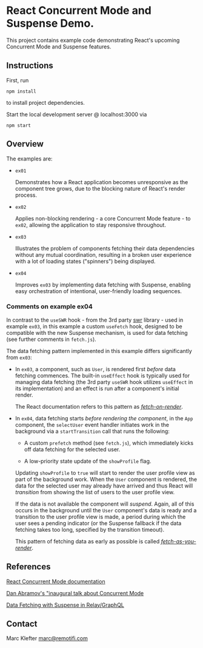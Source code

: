 # React Concurrent Mode and Suspense Demo.
This project contains example code demonstrating React's upcoming Concurrent Mode and Suspense features.

## Instructions
First, run

    npm install

to install project dependencies.

Start the local development server @ localhost:3000 via

    npm start

## Overview

The examples are:

*   `ex01`

    Demonstrates how a React application becomes unresponsive as the component tree grows, due to the blocking nature of React's render process.

*   `ex02`

    Applies non-blocking rendering - a core Concurrent Mode feature - to `ex02`, allowing the application to stay responsive throughout.

*   `ex03`

    Illustrates the problem of components fetching their data dependencies without any mutual coordination, resulting in a broken user experience with a lot of loading states ("spinners") being displayed. 

*   `ex04`

    Improves `ex03` by implementing data fetching with Suspense, enabling easy orchestration of intentional, user-friendly loading sequences. 

### Comments on example ex04
In contrast to the `useSWR` hook - from the 3rd party [swr](https://swr.now.sh/) library - used in example `ex03`, in this example a custom `useFetch` hook, designed to be compatible with the new Suspense mechanism, is used for data fetching (see further comments in `fetch.js`). 

The data fetching pattern implemented in this example differs significantly from `ex03`:

*   In `ex03`, a component, such as `User`, is rendered first *before* data fetching commences. The built-in `useEffect` hook is typically used for managing data fetching (the 3rd party `useSWR` hook utilizes `useEffect` in its implementation) and an effect is run after a component's initial render. 

    The React documentation refers to this pattern as [*fetch-on-render*](https://reactjs.org/docs/concurrent-mode-suspense.html#approach-1-fetch-on-render-not-using-suspense). 

*   In `ex04`, data fetching starts *before rendering the component*, in the `App` component, the `selectUser` event handler initiates work in the background via a `startTransition` call that runs the following:
    
    *   A custom `prefetch` method (see `fetch.js`), which immediately kicks off data fetching for the selected user. 
    
    * A low-priority state update of the `showProfile` flag.

    Updating `showProfile` to `true` will start to render the user profile view as part of the background work. When the `User` component is rendered, the data for the selected user may already have arrived and thus React will *transition* from showing the list of users to the user profile view. 

    If the data is not available the component will *suspend*. Again, all of this occurs in the background until the `User` component's data is ready and a transition to the user profile view is made, a period during which the user sees a pending indicator (or the Suspense fallback if the data fetching takes too long, specified by the transition timeout).

    This pattern of fetching data as early as possible is called [*fetch-as-you-render*](https://reactjs.org/docs/concurrent-mode-suspense.html#approach-3-render-as-you-fetch-using-suspense). 

## References

[React Concurrent Mode documentation](https://reactjs.org/docs/concurrent-mode-intro.html)

[Dan Abramov's "inaugural talk about Concurrent Mode](https://www.youtube.com/watch?v=nLF0n9SACd4)

[Data Fetching with Suspense in Relay/GraphQL](https://www.youtube.com/watch?v=Tl0S7QkxFE4)

## Contact
Marc Klefter
marc@remotifi.com